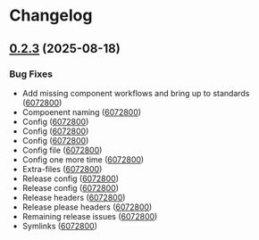 # Changelog

## [0.2.3](https://github.com/sassy-bulldog/.github/compare/go@v0.2.2...go@v0.2.3) (2025-08-18)

### Bug Fixes

* Add missing component workflows and bring up to standards ([6072800](https://github.com/sassy-bulldog/.github/commit/6072800ac6484bf7b86644d94a0bc9a40aed4f5d))
* Compoenent naming ([6072800](https://github.com/sassy-bulldog/.github/commit/6072800ac6484bf7b86644d94a0bc9a40aed4f5d))
* Config ([6072800](https://github.com/sassy-bulldog/.github/commit/6072800ac6484bf7b86644d94a0bc9a40aed4f5d))
* Config ([6072800](https://github.com/sassy-bulldog/.github/commit/6072800ac6484bf7b86644d94a0bc9a40aed4f5d))
* Config ([6072800](https://github.com/sassy-bulldog/.github/commit/6072800ac6484bf7b86644d94a0bc9a40aed4f5d))
* Config file ([6072800](https://github.com/sassy-bulldog/.github/commit/6072800ac6484bf7b86644d94a0bc9a40aed4f5d))
* Config one more time ([6072800](https://github.com/sassy-bulldog/.github/commit/6072800ac6484bf7b86644d94a0bc9a40aed4f5d))
* Extra-files ([6072800](https://github.com/sassy-bulldog/.github/commit/6072800ac6484bf7b86644d94a0bc9a40aed4f5d))
* Release config ([6072800](https://github.com/sassy-bulldog/.github/commit/6072800ac6484bf7b86644d94a0bc9a40aed4f5d))
* Release config ([6072800](https://github.com/sassy-bulldog/.github/commit/6072800ac6484bf7b86644d94a0bc9a40aed4f5d))
* Release headers ([6072800](https://github.com/sassy-bulldog/.github/commit/6072800ac6484bf7b86644d94a0bc9a40aed4f5d))
* Release please headers ([6072800](https://github.com/sassy-bulldog/.github/commit/6072800ac6484bf7b86644d94a0bc9a40aed4f5d))
* Remaining release issues ([6072800](https://github.com/sassy-bulldog/.github/commit/6072800ac6484bf7b86644d94a0bc9a40aed4f5d))
* Symlinks ([6072800](https://github.com/sassy-bulldog/.github/commit/6072800ac6484bf7b86644d94a0bc9a40aed4f5d))
